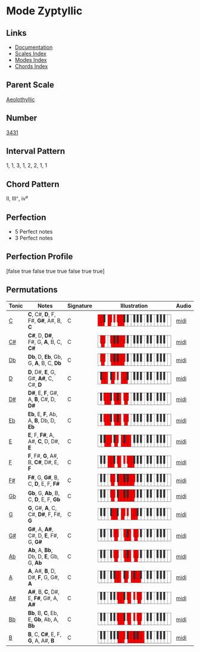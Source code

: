 # Mode Zyptyllic

## Links

- [Documentation](index.md)
- [Scales Index](Scales.md)
- [Modes Index](Modes.md)
- [Chords Index](Chords.md)

## Parent Scale

[Aeolothyllic](ScaleAeolothyllic.md)

## Number

[3431](https://ianring.com/musictheory/scales/3431)

## Interval Pattern

1, 1, 3, 1, 2, 2, 1, 1

## Chord Pattern

II, III⁺, iv⁰

## Perfection

- 5 Perfect notes
- 3 Perfect notes

## Perfection Profile

[false true false true true false true true]

## Permutations

| Tonic | Notes | Signature | Illustration | Audio |
|-------|-------|-----------|--------------|-------|
| [C](ModeCNaturalZyptyllic.md) | **C**, C#, **D**, F, F#, **G#**, A#, B, **C** | C | ![CNaturalZyptyllic](ModeCNaturalZyptyllic.png) | [midi](https://github.com/edipermadi/music/blob/main/docs/ModeCNaturalZyptyllic.mid?raw=true) |
| [C#](ModeCSharpZyptyllic.md) | **C#**, D, **D#**, F#, G, **A**, B, C, **C#** | C | ![CSharpZyptyllic](ModeCSharpZyptyllic.png) | [midi](https://github.com/edipermadi/music/blob/main/docs/ModeCSharpZyptyllic.mid?raw=true) |
| [Db](ModeDFlatZyptyllic.md) | **Db**, D, **Eb**, Gb, G, **A**, B, C, **Db** | C | ![DFlatZyptyllic](ModeDFlatZyptyllic.png) | [midi](https://github.com/edipermadi/music/blob/main/docs/ModeDFlatZyptyllic.mid?raw=true) |
| [D](ModeDNaturalZyptyllic.md) | **D**, D#, **E**, G, G#, **A#**, C, C#, **D** | C | ![DNaturalZyptyllic](ModeDNaturalZyptyllic.png) | [midi](https://github.com/edipermadi/music/blob/main/docs/ModeDNaturalZyptyllic.mid?raw=true) |
| [D#](ModeDSharpZyptyllic.md) | **D#**, E, **F**, G#, A, **B**, C#, D, **D#** | C | ![DSharpZyptyllic](ModeDSharpZyptyllic.png) | [midi](https://github.com/edipermadi/music/blob/main/docs/ModeDSharpZyptyllic.mid?raw=true) |
| [Eb](ModeEFlatZyptyllic.md) | **Eb**, E, **F**, Ab, A, **B**, Db, D, **Eb** | C | ![EFlatZyptyllic](ModeEFlatZyptyllic.png) | [midi](https://github.com/edipermadi/music/blob/main/docs/ModeEFlatZyptyllic.mid?raw=true) |
| [E](ModeENaturalZyptyllic.md) | **E**, F, **F#**, A, A#, **C**, D, D#, **E** | C | ![ENaturalZyptyllic](ModeENaturalZyptyllic.png) | [midi](https://github.com/edipermadi/music/blob/main/docs/ModeENaturalZyptyllic.mid?raw=true) |
| [F](ModeFNaturalZyptyllic.md) | **F**, F#, **G**, A#, B, **C#**, D#, E, **F** | C | ![FNaturalZyptyllic](ModeFNaturalZyptyllic.png) | [midi](https://github.com/edipermadi/music/blob/main/docs/ModeFNaturalZyptyllic.mid?raw=true) |
| [F#](ModeFSharpZyptyllic.md) | **F#**, G, **G#**, B, C, **D**, E, F, **F#** | C | ![FSharpZyptyllic](ModeFSharpZyptyllic.png) | [midi](https://github.com/edipermadi/music/blob/main/docs/ModeFSharpZyptyllic.mid?raw=true) |
| [Gb](ModeGFlatZyptyllic.md) | **Gb**, G, **Ab**, B, C, **D**, E, F, **Gb** | C | ![GFlatZyptyllic](ModeGFlatZyptyllic.png) | [midi](https://github.com/edipermadi/music/blob/main/docs/ModeGFlatZyptyllic.mid?raw=true) |
| [G](ModeGNaturalZyptyllic.md) | **G**, G#, **A**, C, C#, **D#**, F, F#, **G** | C | ![GNaturalZyptyllic](ModeGNaturalZyptyllic.png) | [midi](https://github.com/edipermadi/music/blob/main/docs/ModeGNaturalZyptyllic.mid?raw=true) |
| [G#](ModeGSharpZyptyllic.md) | **G#**, A, **A#**, C#, D, **E**, F#, G, **G#** | C | ![GSharpZyptyllic](ModeGSharpZyptyllic.png) | [midi](https://github.com/edipermadi/music/blob/main/docs/ModeGSharpZyptyllic.mid?raw=true) |
| [Ab](ModeAFlatZyptyllic.md) | **Ab**, A, **Bb**, Db, D, **E**, Gb, G, **Ab** | C | ![AFlatZyptyllic](ModeAFlatZyptyllic.png) | [midi](https://github.com/edipermadi/music/blob/main/docs/ModeAFlatZyptyllic.mid?raw=true) |
| [A](ModeANaturalZyptyllic.md) | **A**, A#, **B**, D, D#, **F**, G, G#, **A** | C | ![ANaturalZyptyllic](ModeANaturalZyptyllic.png) | [midi](https://github.com/edipermadi/music/blob/main/docs/ModeANaturalZyptyllic.mid?raw=true) |
| [A#](ModeASharpZyptyllic.md) | **A#**, B, **C**, D#, E, **F#**, G#, A, **A#** | C | ![ASharpZyptyllic](ModeASharpZyptyllic.png) | [midi](https://github.com/edipermadi/music/blob/main/docs/ModeASharpZyptyllic.mid?raw=true) |
| [Bb](ModeBFlatZyptyllic.md) | **Bb**, B, **C**, Eb, E, **Gb**, Ab, A, **Bb** | C | ![BFlatZyptyllic](ModeBFlatZyptyllic.png) | [midi](https://github.com/edipermadi/music/blob/main/docs/ModeBFlatZyptyllic.mid?raw=true) |
| [B](ModeBNaturalZyptyllic.md) | **B**, C, **C#**, E, F, **G**, A, A#, **B** | C | ![BNaturalZyptyllic](ModeBNaturalZyptyllic.png) | [midi](https://github.com/edipermadi/music/blob/main/docs/ModeBNaturalZyptyllic.mid?raw=true) |
